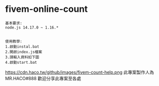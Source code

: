 # fivem-online-count

```
基本要求:
node.js 14.17.0 ~ 1.16.*


使用教學:
1.啟動instal.bat
2.開啟index.js檔案
3.請輸入資料如下圖
4.啟動start.bat
```
https://cdn.haco.tw/github/images/fivem-count-help.png
此專案製作人為MR.HACO#888
歡迎分享此專案至各處
